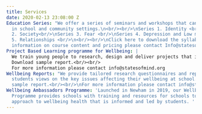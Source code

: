```yaml
---
title: Services
date: 2020-02-13 23:08:00 Z
Education Series: "We offer a series of seminars and workshops that can be delivered
  in school and community settings.\n<br/><br/>\nSeries 1. Identity <br/>\nSeries
  2. Society<br/>\nSeries 3. Fear <br/>\nSeries 4. Depression and Low mood<br/> \nSeries
  5. Relationships <br/>\n<br/><br/>\nClick here to download the syllabus..\nFor more
  information on course content and pricing please contact Info@statesofmind.org\n"
Project Based Learning programme for Wellbeing: |
  We train young people to research, design and deliver projects that improve wellbeing in their school.
  Download sample report.<br/><br/>
  For more information please contact info@statesofmind.org
Wellbeing Reports: "We provide tailored research questionnaires and reports that convey
  students views on the key issues affecting their wellbeing at school.<br/><br/>\nDownload
  sample report.<br/><br/>\nFor more information please contact info@statesofmind.org\n "
Wellbeing Ambassadors Programme: 'Launched in Newham in 2019, our Wellbeing Ambassadors
  Programme provides schools with training and resources for schools to create an
  approach to wellbeing health that is informed and led by students. '
---
```


